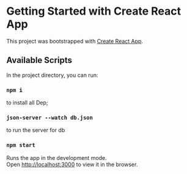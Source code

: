 # Getting Started with Create React App

This project was bootstrapped with [Create React App](https://github.com/facebook/create-react-app).

## Available Scripts

In the project directory, you can run:


### `npm i`
 to install all Dep;

 ### `json-server --watch db.json`
 to run the server for db

 ### `npm start`

Runs the app in the development mode.\
Open [http://localhost:3000](http://localhost:3000) to view it in the browser.


